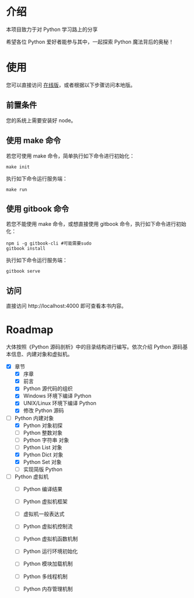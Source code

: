 # 介绍

本项目致力于对 Python 学习路上的分享

希望各位 Python 爱好者能参与其中，一起探索 Python 魔法背后的奥秘！

# 使用

您可以直接访问 [在线版](https://hubhack.cn/python-book/)，或者根据以下步骤访问本地版。

## 前置条件

您的系统上需要安装好 node。

## 使用 make 命令

若您可使用 make 命令，简单执行如下命令进行初始化：

```console
make init
```

执行如下命令运行服务端：

```console
make run
```

## 使用 gitbook 命令

若您不能使用 make 命令，或想直接使用 gitbook 命令，执行如下命令进行初始化：

```console
npm i -g gitbook-cli #可能需要sudo
gitbook install
```

执行如下命令运行服务端：

```console
gitbook serve
```

## 访问

直接访问 http://localhost:4000 即可查看本书内容。

# Roadmap

大体按照《Python 源码剖析》中的目录结构进行编写。依次介绍 Python 源码基本信息、内建对象和虚拟机。

- [x] 章节
  - [x] 序章
  - [x] 前言
  - [x] Python 源代码的组织
  - [x] Windows 环境下编译 Python
  - [x] UNIX/Linux 环境下编译 Python
  - [x] 修改 Python 源码
- [ ] Python 内建对象
  - [x] Python 对象初探
  - [ ] Python 整数对象
  - [ ] Python 字符串 对象
  - [ ] Python List 对象
  - [x] Python Dict 对象
  - [x] Python Set 对象
  - [ ] 实现简版 Python
- [ ] Python 虚拟机
  - [ ] Python 编译结果
  - [ ] Python 虚拟机框架
  - [ ] 虚拟机一般表达式
  - [ ] Python 虚拟机控制流
  - [ ] Python 虚拟机函数机制
  - [ ] Python 运行环境初始化
  - [ ] Python 模块加载机制
  - [ ] Python 多线程机制
  - [ ] Python 内存管理机制



